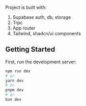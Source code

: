 Project is built with:

1. Supabase auth, db, storage
2. Trpc
3. App router
4. Tailwind, shadcn/ui components

## Getting Started

First, run the development server:

```bash
npm run dev
# or
yarn dev
# or
pnpm dev
# or
bun dev
```
